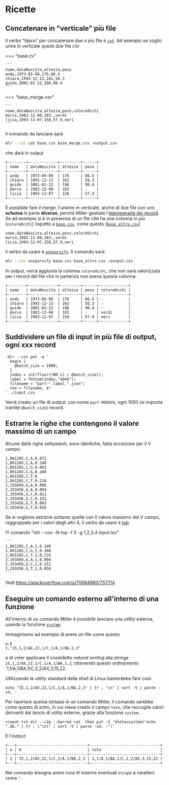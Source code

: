 # Ricette

## Concatenare in "verticale" più file

Il verbo "tipico" per concatenare due o più file è [`cat`](verbi.md#cat). Ad esempio se voglio unire in verticale questi due file `CSV`

=== "base.cv"

    ```
    nome,dataNascita,altezza,peso
    andy,1973-05-08,176,86.5
    chiara,1993-12-13,162,58.3
    guido,2001-01-22,196,90.4
    ```

=== "base_merge.csv"

    ```
    nome,dataNascita,altezza,peso,coloreOcchi
    marco,1983-12-08,183,,verdi
    licia,1993-12-07,158,57.9,neri
    ```

il comando da lanciare sarà

```bash
mlr --csv cat base.csv base_merge.csv >output.csv
```

che darà in output

```
+--------+-------------+---------+------+
| nome   | dataNascita | altezza | peso |
+--------+-------------+---------+------+
| andy   | 1973-05-08  | 176     | 86.5 |
| chiara | 1993-12-13  | 162     | 58.3 |
| guido  | 2001-01-22  | 196     | 90.4 |
| marco  | 1983-12-08  | 183     | -    |
| licia  | 1993-12-07  | 158     | 57.9 |
+--------+-------------+---------+------+
```

È possibile fare il *merge*, l'unione in verticale, anche di due file con uno **schema** in parte **diverso**, perché Miller gestiste l'[eterogeneità dei record](eterogeneita_record.md). Se ad esempio si è in presenza di un file che ha una colonna in più (`coloreOcchi`) rispetto a [`base.csv`](risorse/base.csv), come questo ([`base_altro.csv`](risorse/base_altro.csv))

```
nome,dataNascita,altezza,peso,coloreOcchi
marco,1983-12-08,183,,verdi
licia,1993-12-07,158,57.9,neri
```

il verbo da usare è [`unsparsify`](verbi.md#unsparsify). Il comando sarà:

```bash
mlr --csv unsparsify base.csv base_altro.csv >output.csv
```

In output, verrà aggiunta la colonna `coloreOcchi`, che non sarà valorizzata per i record del file che in partenza non aveva questa colonna:

```
+--------+-------------+---------+------+-------------+
| nome   | dataNascita | altezza | peso | coloreOcchi |
+--------+-------------+---------+------+-------------+
| andy   | 1973-05-08  | 176     | 86.5 | -           |
| chiara | 1993-12-13  | 162     | 58.3 | -           |
| guido  | 2001-01-22  | 196     | 90.4 | -           |
| marco  | 1983-12-08  | 183     | -    | verdi       |
| licia  | 1993-12-07  | 158     | 57.9 | neri        |
+--------+-------------+---------+------+-------------+
```

## Suddividere un file di input in più file di output, ogni xxx record

```
 mlr --csv put -q '
  begin {
    @batch_size = 1000;
  }
  index = int(floor((NR-1) / @batch_size));
  label = fmtnum(index,"%04d");
  filename = "part-".label.".json";
  tee > filename, $*
' ./input.csv
```

Verrà creato un file di output, con nome `part-000XXX`, ogni 1000 (si imposta tramite `@batch_size`) record.

## Estrarre le righe che contengono il valore massimo di un campo

Alcune delle righe sottostanti, sono identiche, fatta eccezione per il V campo.

``` title="input.csv"
1,861265,C,A,0.071
1,861265,C,A,0.148
1,861265,C,G,0.001
1,861265,C,G,0.108
1,861265,C,T,0
1,861265,C,T,0.216
2,193456,G,A,0.006
2,193456,G,A,0.094
2,193456,G,C,0.011
2,193456,G,C,0.152
2,193456,G,T,0.003
2,193456,G,T,0.056
```

Se si vogliono estrarre soltanto quelle con il valore massimo del V campo, raggruppate per i valori degli altri 4, il verbo da usare è [top](verbi.md#top)

!!! comando "mlr --csv -N top -f 5  -g 1,2,3,4 input.tsv"

    ```
    1,861265,C,A,1,0.148
    1,861265,C,G,1,0.108
    1,861265,C,T,1,0.216
    2,193456,G,A,1,0.094
    2,193456,G,C,1,0.152
    2,193456,G,T,1,0.056
    ```

Vedi <https://stackoverflow.com/a/70664880/757714>

## Eseguire un comando esterno all'interno di una funzione

All'interno di un comando Miller è possibile lanciare una *utility* esterna, usando la funzione [`system`](https://miller.readthedocs.io/en/latest/reference-dsl-builtin-functions/index.html#system).

Immaginiamo ad esempio di avere un file come questo

``` title="input.txt"
a,b
1,"15,1,2/AX,22,1/C,1/A,1/BA,2,3"
```

e di voler applicare il cosiddetto *natural sorting* alla stringa `15,1,2/AX,22,1/C,1/A,1/BA,2,3`, ottenendo questo ordinamento `1,1/A,1/BA,1/C,2,2/AX,3,15,22.

Utilizzando le *utility* standard della shell di Linux basterebbe fare così:

```
echo "15,1,2/AX,22,1/C,1/A,1/BA,2,3" | tr , "\n" | sort -V | paste -sd, -
```

Per riportare questa sintassi in un comando Miller, il comando sarebbe come questo di sotto, in cui viene creato il campo `toto`, che raccoglie valori derivanti dal lancio di *utility* esterne, grazie alla funzione `system`.

```
<input.txt mlr --c2p --barred cat  then put -S '$toto=system("echo ".$b." | tr , \"\n\" | sort -V | paste -sd, -")'
```

E l'output:

```
+---+-------------------------------+-------------------------------+
| a | b                             | toto                          |
+---+-------------------------------+-------------------------------+
| 1 | 15,1,2/AX,22,1/C,1/A,1/BA,2,3 | 1,1/A,1/BA,1/C,2,2/AX,3,15,22 |
+---+-------------------------------+-------------------------------+
```

Nel comando bisogna avere cura di inserire eventuali `escape` a caratteri come `"`.
